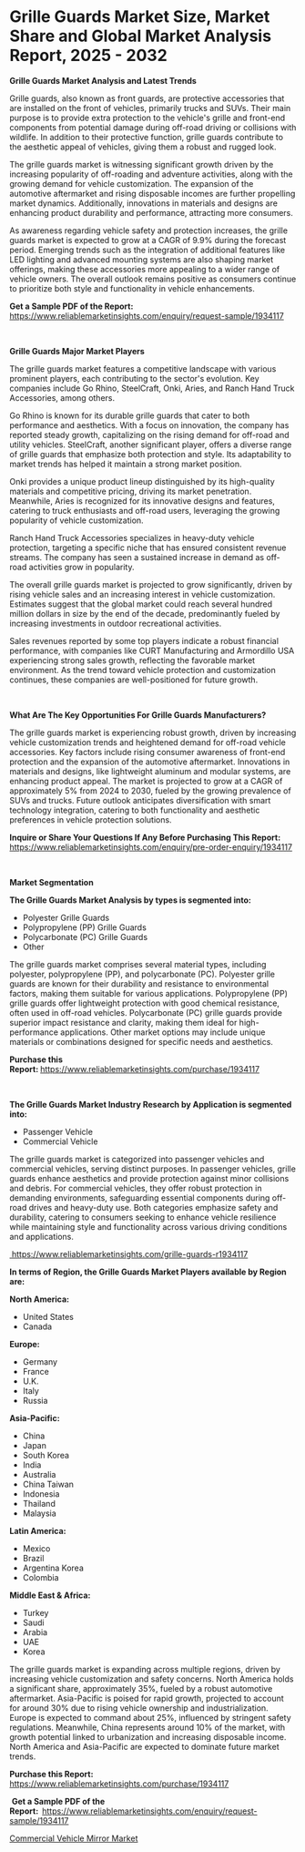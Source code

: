 <p><h1>Grille Guards Market Size, Market Share and Global Market Analysis Report, 2025 - 2032</h1></p><p><strong>Grille Guards Market Analysis and Latest Trends</strong></p>
<p><p>Grille guards, also known as front guards, are protective accessories that are installed on the front of vehicles, primarily trucks and SUVs. Their main purpose is to provide extra protection to the vehicle's grille and front-end components from potential damage during off-road driving or collisions with wildlife. In addition to their protective function, grille guards contribute to the aesthetic appeal of vehicles, giving them a robust and rugged look.</p><p>The grille guards market is witnessing significant growth driven by the increasing popularity of off-roading and adventure activities, along with the growing demand for vehicle customization. The expansion of the automotive aftermarket and rising disposable incomes are further propelling market dynamics. Additionally, innovations in materials and designs are enhancing product durability and performance, attracting more consumers.</p><p>As awareness regarding vehicle safety and protection increases, the grille guards market is expected to grow at a CAGR of 9.9% during the forecast period. Emerging trends such as the integration of additional features like LED lighting and advanced mounting systems are also shaping market offerings, making these accessories more appealing to a wider range of vehicle owners. The overall outlook remains positive as consumers continue to prioritize both style and functionality in vehicle enhancements.</p></p>
<p><strong>Get a Sample PDF of the Report:&nbsp;</strong> <a href="https://www.reliablemarketinsights.com/enquiry/request-sample/1934117?utm_campaign=2197&utm_medium=2&utm_source=Github&utm_content=ia&utm_term=30032025&utm_id=grille-guards">https://www.reliablemarketinsights.com/enquiry/request-sample/1934117</a></p>
<p>&nbsp;</p>
<p><strong>Grille Guards Major Market Players</strong></p>
<p><p>The grille guards market features a competitive landscape with various prominent players, each contributing to the sector's evolution. Key companies include Go Rhino, SteelCraft, Onki, Aries, and Ranch Hand Truck Accessories, among others. </p><p>Go Rhino is known for its durable grille guards that cater to both performance and aesthetics. With a focus on innovation, the company has reported steady growth, capitalizing on the rising demand for off-road and utility vehicles. SteelCraft, another significant player, offers a diverse range of grille guards that emphasize both protection and style. Its adaptability to market trends has helped it maintain a strong market position.</p><p>Onki provides a unique product lineup distinguished by its high-quality materials and competitive pricing, driving its market penetration. Meanwhile, Aries is recognized for its innovative designs and features, catering to truck enthusiasts and off-road users, leveraging the growing popularity of vehicle customization.</p><p>Ranch Hand Truck Accessories specializes in heavy-duty vehicle protection, targeting a specific niche that has ensured consistent revenue streams. The company has seen a sustained increase in demand as off-road activities grow in popularity.</p><p>The overall grille guards market is projected to grow significantly, driven by rising vehicle sales and an increasing interest in vehicle customization. Estimates suggest that the global market could reach several hundred million dollars in size by the end of the decade, predominantly fueled by increasing investments in outdoor recreational activities.</p><p>Sales revenues reported by some top players indicate a robust financial performance, with companies like CURT Manufacturing and Armordillo USA experiencing strong sales growth, reflecting the favorable market environment. As the trend toward vehicle protection and customization continues, these companies are well-positioned for future growth.</p></p>
<p>&nbsp;</p>
<p><strong>What Are The Key Opportunities For Grille Guards Manufacturers?</strong></p>
<p><p>The grille guards market is experiencing robust growth, driven by increasing vehicle customization trends and heightened demand for off-road vehicle accessories. Key factors include rising consumer awareness of front-end protection and the expansion of the automotive aftermarket. Innovations in materials and designs, like lightweight aluminum and modular systems, are enhancing product appeal. The market is projected to grow at a CAGR of approximately 5% from 2024 to 2030, fueled by the growing prevalence of SUVs and trucks. Future outlook anticipates diversification with smart technology integration, catering to both functionality and aesthetic preferences in vehicle protection solutions.</p></p>
<p><strong>Inquire or Share Your Questions If Any Before Purchasing This Report:</strong> <a href="https://www.reliablemarketinsights.com/enquiry/pre-order-enquiry/1934117?utm_campaign=2197&utm_medium=2&utm_source=Github&utm_content=ia&utm_term=30032025&utm_id=grille-guards">https://www.reliablemarketinsights.com/enquiry/pre-order-enquiry/1934117</a></p>
<p>&nbsp;</p>
<p><strong>Market Segmentation</strong></p>
<p><strong>The Grille Guards Market Analysis by types is segmented into:</strong></p>
<p><ul><li>Polyester Grille Guards</li><li>Polypropylene (PP) Grille Guards</li><li>Polycarbonate (PC) Grille Guards</li><li>Other</li></ul></p>
<p><p>The grille guards market comprises several material types, including polyester, polypropylene (PP), and polycarbonate (PC). Polyester grille guards are known for their durability and resistance to environmental factors, making them suitable for various applications. Polypropylene (PP) grille guards offer lightweight protection with good chemical resistance, often used in off-road vehicles. Polycarbonate (PC) grille guards provide superior impact resistance and clarity, making them ideal for high-performance applications. Other market options may include unique materials or combinations designed for specific needs and aesthetics.</p></p>
<p><strong>Purchase this Report:&nbsp;</strong><a href="https://www.reliablemarketinsights.com/purchase/1934117?utm_campaign=2197&utm_medium=2&utm_source=Github&utm_content=ia&utm_term=30032025&utm_id=grille-guards">https://www.reliablemarketinsights.com/purchase/1934117</a></p>
<p>&nbsp;</p>
<p><strong>The Grille Guards Market Industry Research by Application is segmented into:</strong></p>
<p><ul><li>Passenger Vehicle</li><li>Commercial Vehicle</li></ul></p>
<p><p>The grille guards market is categorized into passenger vehicles and commercial vehicles, serving distinct purposes. In passenger vehicles, grille guards enhance aesthetics and provide protection against minor collisions and debris. For commercial vehicles, they offer robust protection in demanding environments, safeguarding essential components during off-road drives and heavy-duty use. Both categories emphasize safety and durability, catering to consumers seeking to enhance vehicle resilience while maintaining style and functionality across various driving conditions and applications.</p></p>
<p><a href="https://www.reliablemarketinsights.com/grille-guards-r1934117?utm_campaign=2197&utm_medium=2&utm_source=Github&utm_content=ia&utm_term=30032025&utm_id=grille-guards">&nbsp;https://www.reliablemarketinsights.com/grille-guards-r1934117</a></p>
<p><strong>In terms of Region, the Grille Guards Market Players available by Region are:</strong></p>
<p>
    <p> <strong> North America: </strong>
        <ul>
            <li>United States</li>
            <li>Canada</li>
        </ul>
        </p> 
    <p> <strong> Europe: </strong>
        <ul>
            <li>Germany</li>
            <li>France</li>
            <li>U.K.</li>
            <li>Italy</li>
            <li>Russia</li>
        </ul>
        </p> 
    <p> <strong> Asia-Pacific: </strong>
        <ul>
            <li>China</li>
            <li>Japan</li>
            <li>South Korea</li>
            <li>India</li>
            <li>Australia</li>
            <li>China Taiwan</li>
            <li>Indonesia</li>
            <li>Thailand</li>
            <li>Malaysia</li>
        </ul>
        </p> 
    <p> <strong> Latin America: </strong>
        <ul>
            <li>Mexico</li>
            <li>Brazil</li>
            <li>Argentina Korea</li>
            <li>Colombia</li>
        </ul>
        </p> 
    <p> <strong> Middle East & Africa: </strong>
        <ul>
            <li>Turkey</li>
            <li>Saudi</li>
            <li>Arabia</li>
            <li>UAE</li>
            <li>Korea</li>
        </ul>
    </p>
    </p>
<p><p>The grille guards market is expanding across multiple regions, driven by increasing vehicle customization and safety concerns. North America holds a significant share, approximately 35%, fueled by a robust automotive aftermarket. Asia-Pacific is poised for rapid growth, projected to account for around 30% due to rising vehicle ownership and industrialization. Europe is expected to command about 25%, influenced by stringent safety regulations. Meanwhile, China represents around 10% of the market, with growth potential linked to urbanization and increasing disposable income. North America and Asia-Pacific are expected to dominate future market trends.</p></p>
<p><strong>Purchase this Report: </strong><a href="https://www.reliablemarketinsights.com/purchase/1934117?utm_campaign=2197&utm_medium=2&utm_source=Github&utm_content=ia&utm_term=30032025&utm_id=grille-guards">https://www.reliablemarketinsights.com/purchase/1934117</a></p>
<p>&nbsp;<strong>Get a Sample PDF of the Report:&nbsp;&nbsp;</strong><a href="https://www.reliablemarketinsights.com/enquiry/request-sample/1934117?utm_campaign=2197&utm_medium=2&utm_source=Github&utm_content=ia&utm_term=30032025&utm_id=grille-guards">https://www.reliablemarketinsights.com/enquiry/request-sample/1934117</a></p>
<p><strong></strong></p>
<p><p><a href="https://github.com/jerhoskinson197676/Market-Research-Report-List-1/blob/main/commercial-vehicle-mirror-market.md?utm_campaign=2197&utm_medium=2&utm_source=Github&utm_content=ia&utm_term=30032025&utm_id=grille-guards">Commercial Vehicle Mirror Market</a></p></p>